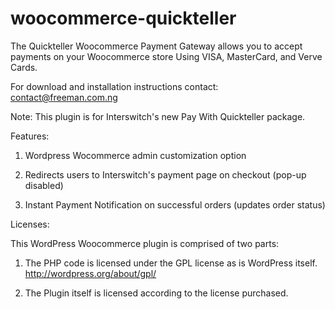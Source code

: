 woocommerce-quickteller
=======================

The Quickteller Woocommerce Payment Gateway allows you to accept payments on your Woocommerce store Using VISA, MasterCard, and Verve Cards.

For download and installation instructions contact: contact@freeman.com.ng


Note: This plugin is for Interswitch's new Pay With Quickteller package.
 

Features:

1. Wordpress Wocommerce admin customization option

2. Redirects users to Interswitch's payment page on checkout (pop-up disabled)

3. Instant Payment Notification on successful orders (updates order status)


Licenses:

This WordPress Woocommerce plugin is comprised of two parts:


1. The PHP code is licensed under the GPL license as is WordPress itself. http://wordpress.org/about/gpl/ 

2. The Plugin itself is licensed according to the license purchased.
